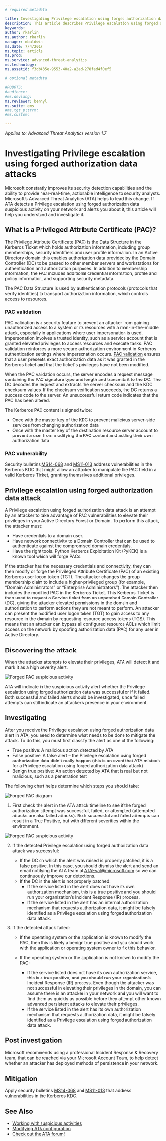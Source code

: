 ```yaml
---
# required metadata

title: Investigating Privilege escalation using forged authorization data attacks | Microsoft Docs
description: This article describes Privilege escalation using forged authorization data attacks and provides investigation instructions when this threat is detected on your network.
keywords:
author: rkarlin
ms.author: rkarlin
manager: mbaldwin
ms.date: 7/4/2017
ms.topic: article
ms.prod:
ms.service: advanced-threat-analytics
ms.technology:
ms.assetid: f3db435e-9553-40a2-a2ad-278fad4f0ef5

# optional metadata

#ROBOTS:
#audience:
#ms.devlang:
ms.reviewer: bennyl
ms.suite: ems
#ms.tgt_pltfrm:
#ms.custom:

---
```


*Applies to: Advanced Threat Analytics version 1.7*

# Investigating Privilege escalation using forged authorization data attacks

Microsoft constantly improves its security detection capabilities and the ability to provide near-real-time, actionable intelligence to security analysts. Microsoft’s Advanced Threat Analytics (ATA) helps to lead this change. 
If ATA detects a Privilege escalation using forged authorization data suspicious activity on your network and alerts you about it, this article will help you understand and investigate it.

## What is a Privileged Attribute Certificate (PAC)?

The Privilege Attribute Certificate (PAC) is the Data Structure in the Kerberos Ticket which holds authorization information, including group memberships, security identifiers and user profile information. In an Active Directory domain, this enables authorization data provided by the Domain Controller (DC) to be passed to other member servers and workstations for authentication and authorization purposes. In addition to membership information, the PAC includes additional credential information, profile and policy information, and supporting security metadata. 

The PAC Data Structure is used by authentication protocols (protocols that verify identities) to transport authorization information, which controls access to resources.

### PAC validation

PAC validation is a security feature to prevent an attacker from gaining unauthorized access to a system or its resources with a man-in-the-middle attack, especially in applications where user impersonation is used. Impersonation involves a trusted identity, such as a service account that is granted elevated privileges to access resources and execute tasks. PAC validation reinforces a more secure authorization environment in Kerberos authentication settings where impersonation occurs. [PAC validation](https://blogs.msdn.microsoft.com/openspecification/2009/04/24/understanding-microsoft-kerberos-pac-validation/) ensures that a user presents exact authorization data as it was granted in the Kerberos ticket and that the ticket's privileges have not been modified.

When the PAC validation occurs, the server encodes a request message containing the PAC signature type and length and transmits it to the DC. The DC decodes the request and extracts the server checksum and the KDC checksum values. If the checksum verification succeeds, the DC returns a success code to the server. An unsuccessful return code indicates that the PAC has been altered. 

The Kerberos PAC content is signed twice: 
- Once with the master key of the KDC to prevent malicious server-side services from changing authorization data
- Once with the master key of the destination resource server account to prevent a user from modifying the PAC content and adding their own authorization data

### PAC vulnerability
Security bulletins [MS14-068](https://technet.microsoft.com/library/security/MS14-068.aspx) and [MS11-013](https://technet.microsoft.com/library/security/ms11-013.aspx) address vulnerabilities in the Kerberos KDC that might allow an attacker to manipulate the PAC field in a valid Kerberos Ticket, granting themselves additional privileges.

## Privilege escalation using forged authorization data attack

A Privilege escalation using forged authorization data attack is an attempt by an attacker to take advantage of PAC vulnerabilities to elevate their privileges in your Active Directory Forest or Domain. To perform this attack, the attacker must:
-	Have credentials to a domain user.
-	Have network connectivity to a Domain Controller that can be used to authenticate against the compromised domain credentials.
-	Have the right tools. Python Kerberos Exploitation Kit (PyKEK) is a known tool which will forge PACs.

If the attacker has the necessary credentials and connectivity, they can then modify or forge the Privileged Attribute Certificate (PAC) of an existing Kerberos user logon token (TGT). The attacker changes the group membership claim to include a higher-privileged group (for example, “Domain Administrators” or “Enterprise Administrators”). The attacker then includes the modified PAC in the Kerberos Ticket. This Kerberos Ticket is then used to request a Service ticket from an unpatched Domain Controller (DC), giving the attacker elevated permissions in the domain and authorization to perform actions they are not meant to perform. 
An attacker can present the modified user logon token (TGT) to gain access to any resource in the domain by requesting resource access tokens (TGS). This means that an attacker can bypass all configured resource ACLs which limit access on the network by spoofing authorization data (PAC) for any user in Active Directory.

## Discovering the attack
When the attacker attempts to elevate their privileges, ATA will detect it and mark it as a high severity alert.

![Forged PAC suspicious activity](./media/forged-pac.png)

ATA will indicate in the suspicious activity alert whether the Privilege escalation using forged authorization data was successful or if it failed. Both successful and failed alerts should be investigated, since failed attempts can still indicate an attacker’s presence in your environment.

## Investigating
After you receive the Privilege escalation using forged authorization data alert in ATA, you need to determine what needs to be done to mitigate the attack. To do this, you must first classify the alert as one of the following: 
-	True positive: A malicious action detected by ATA
-	False positive: A false alert – the Privilege escalation using forged authorization data didn’t really happen (this is an event that ATA mistook for a Privilege escalation using forged authorization data attack)
-	Benign true positive: An action detected by ATA that is real but not malicious, such as a penetration test

The following chart helps determine which steps you should take:

![Forged PAC diagram](./media/forged-pac-diagram.png)

1. First check the alert in the ATA attack timeline to see if the forged authorization attempt was successful, failed, or attempted (attempted attacks are also failed attacks). Both successful and failed attempts can result in a True Positive, but with different severities within the environment.
 
 ![Forged PAC suspicious activity](./media/forged-pac-sa.png)


2.	If the detected Privilege escalation using forged authorization data attack was successful:
    -	If the DC on which the alert was raised is properly patched, it is a false positive. In this case, you should dismiss the alert and send an email notifying the ATA team at ATAEval@microsoft.com so we can continuously improve our detections. 
    -	If the DC in the alert is not properly patched:
        -	If the service listed in the alert does not have its own authorization mechanism, this is a true positive and you should run your organization’s Incident Response (IR) process. 
        -	If the service listed in the alert has an internal authorization mechanism that requests authorization data, it might be falsely identified as a Privilege escalation using forged authorization data attack. 

3.	If the detected attack failed:
    -	If the operating system or the application is known to modify the PAC, then this is likely a benign true positive and you should work with the application or operating system owner to fix this behavior.

    -	If the operating system or the application is not known to modify the PAC: 

        -	If the service listed does not have its own authorization service, this is a true positive, and you should run your organization’s Incident Response (IR) process. Even though the attacker was not successful in elevating their privileges in the domain, you can assume there is an attacker in your network and you will want to find them as quickly as possible before they attempt other known advanced persistent attacks to elevate their privileges. 
        -	If the service listed in the alert has its own authorization mechanism that requests authorization data, it might be falsely identified as a Privilege escalation using forged authorization data attack.

## Post investigation
Microsoft recommends using a professional Incident Response & Recovery team, that can be reached via your Microsoft Account Team, to help detect whether an attacker has deployed methods of persistence in your network.


## Mitigation

Apply security bulletins [MS14-068](https://technet.microsoft.com/library/security/MS14-068.aspx) and [MS11-013](https://technet.microsoft.com/library/security/ms11-013.aspx)  that address vulnerabilities in the Kerberos KDC. 


## See Also
- [Working with suspicious activities](working-with-suspicious-activities.md)
- [Modifying ATA configuration](modifying-ata-configuration.md)
- [Check out the ATA forum!](https://social.technet.microsoft.com/Forums/security/home?forum=mata)
